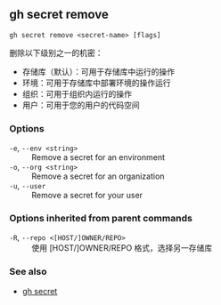 

## gh secret remove

```
gh secret remove <secret-name> [flags]
```

删除以下级别之一的机密：

-   存储库（默认）：可用于存储库中运行的操作
-   环境：可用于存储库中部署环境的操作运行
-   组织：可用于组织内运行的操作
-   用户：可用于您的用户的代码空间

### Options

<dl class="flags">
	<dt><code>-e</code>, <code>--env &lt;string&gt;</code></dt>
	<dd>Remove a secret for an environment</dd>

<dt><code>-o</code>, <code>--org &lt;string&gt;</code></dt>
<dd>Remove a secret for an organization</dd>

<dt><code>-u</code>, <code>--user</code></dt>
<dd>Remove a secret for your user</dd>

</dl>

### Options inherited from parent commands

<dl class="flags">
	<dt><code>-R</code>, <code>--repo &lt;[HOST/]OWNER/REPO&gt;</code></dt>
	<dd>使用 [HOST/]OWNER/REPO 格式，选择另一存储库</dd>
</dl>

### See also

-   [gh secret](./gh_secret.zh.md)
